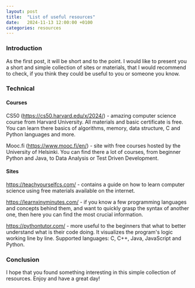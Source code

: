 ```yaml
---
layout: post
title:  "List of useful resources"
date:   2024-11-13 12:00:00 +0100
categories: resources
---
```


### Introduction

As the first post, it will be short and to the point. I would like to present you a short and simple collection of sites or materials, that I would recommend to check, if you think they could be useful to you or someone you know.

### Technical

#### Courses

CS50 (https://cs50.harvard.edu/x/2024/) - amazing computer science course from Harvard University. All materials and basic certificate is free. You can learn there basics of algorithms, memory, data structure, C and Python languages and more.

Mooc.fi (https://www.mooc.fi/en/) - site with free courses hosted by the University of Helsinki. You can find there a lot of courses, from beginner Python and Java, to Data Analysis or Test Driven Development.

#### Sites

https://teachyourselfcs.com/ - contains a guide on how to learn computer science using free materials available on the internet. 

https://learnxinyminutes.com/ - if you know a few programming languages and concepts behind them, and want to quickly grasp the syntax of another one, then here you can find the most crucial information.

https://pythontutor.com/ - more useful to the beginners that what to better understand what is their code doing. It visualizes the program's logic working line by line. Supported languages: C, C++, Java, JavaScript and Python.

### Conclusion

I hope that you found something interesting in this simple collection of resources.
Enjoy and have a great day!
